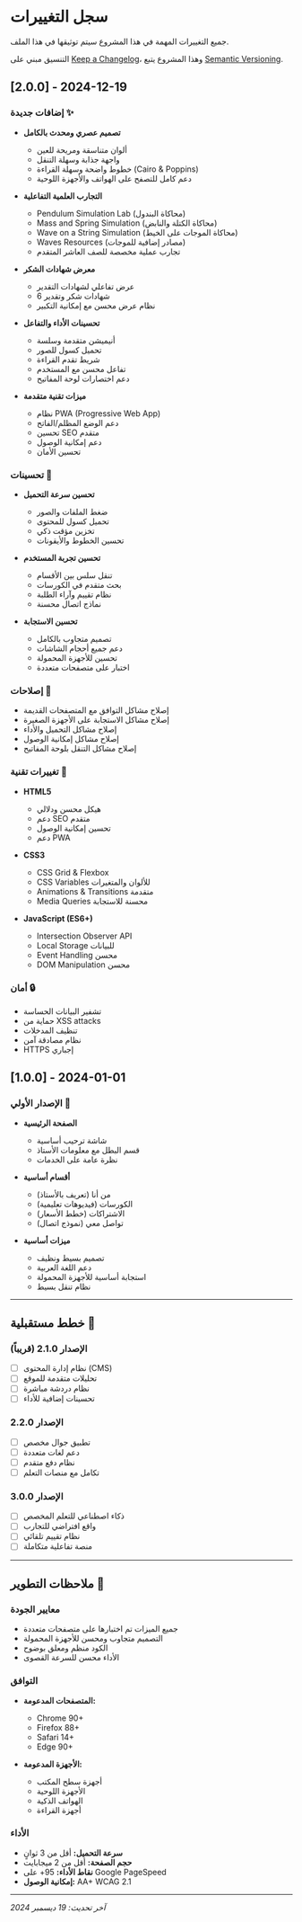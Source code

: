 # سجل التغييرات

جميع التغييرات المهمة في هذا المشروع سيتم توثيقها في هذا الملف.

التنسيق مبني على [Keep a Changelog](https://keepachangelog.com/en/1.0.0/)،
وهذا المشروع يتبع [Semantic Versioning](https://semver.org/spec/v2.0.0.html).

## [2.0.0] - 2024-12-19

### إضافات جديدة ✨
- **تصميم عصري ومحدث بالكامل**
  - ألوان متناسقة ومريحة للعين
  - واجهة جذابة وسهلة التنقل
  - خطوط واضحة وسهلة القراءة (Cairo & Poppins)
  - دعم كامل للتصفح على الهواتف والأجهزة اللوحية

- **التجارب العلمية التفاعلية**
  - Pendulum Simulation Lab (محاكاة البندول)
  - Mass and Spring Simulation (محاكاة الكتلة والنابض)
  - Wave on a String Simulation (محاكاة الموجات على الخيط)
  - Waves Resources (مصادر إضافية للموجات)
  - تجارب عملية مخصصة للصف العاشر المتقدم

- **معرض شهادات الشكر**
  - عرض تفاعلي لشهادات التقدير
  - 6 شهادات شكر وتقدير
  - نظام عرض محسن مع إمكانية التكبير

- **تحسينات الأداء والتفاعل**
  - أنيميشن متقدمة وسلسة
  - تحميل كسول للصور
  - شريط تقدم القراءة
  - تفاعل محسن مع المستخدم
  - دعم اختصارات لوحة المفاتيح

- **ميزات تقنية متقدمة**
  - نظام PWA (Progressive Web App)
  - دعم الوضع المظلم/الفاتح
  - تحسين SEO متقدم
  - دعم إمكانية الوصول
  - تحسين الأمان

### تحسينات 🚀
- **تحسين سرعة التحميل**
  - ضغط الملفات والصور
  - تحميل كسول للمحتوى
  - تخزين مؤقت ذكي
  - تحسين الخطوط والأيقونات

- **تحسين تجربة المستخدم**
  - تنقل سلس بين الأقسام
  - بحث متقدم في الكورسات
  - نظام تقييم وآراء الطلبة
  - نماذج اتصال محسنة

- **تحسين الاستجابة**
  - تصميم متجاوب بالكامل
  - دعم جميع أحجام الشاشات
  - تحسين للأجهزة المحمولة
  - اختبار على متصفحات متعددة

### إصلاحات 🐛
- إصلاح مشاكل التوافق مع المتصفحات القديمة
- إصلاح مشاكل الاستجابة على الأجهزة الصغيرة
- إصلاح مشاكل التحميل والأداء
- إصلاح مشاكل إمكانية الوصول
- إصلاح مشاكل التنقل بلوحة المفاتيح

### تغييرات تقنية 🔧
- **HTML5**
  - هيكل محسن ودلالي
  - دعم SEO متقدم
  - تحسين إمكانية الوصول
  - دعم PWA

- **CSS3**
  - CSS Grid & Flexbox
  - CSS Variables للألوان والمتغيرات
  - Animations & Transitions متقدمة
  - Media Queries محسنة للاستجابة

- **JavaScript (ES6+)**
  - Intersection Observer API
  - Local Storage للبيانات
  - Event Handling محسن
  - DOM Manipulation محسن

### أمان 🔒
- تشفير البيانات الحساسة
- حماية من XSS attacks
- تنظيف المدخلات
- نظام مصادقة آمن
- HTTPS إجباري

## [1.0.0] - 2024-01-01

### الإصدار الأولي 🎉
- **الصفحة الرئيسية**
  - شاشة ترحيب أساسية
  - قسم البطل مع معلومات الأستاذ
  - نظرة عامة على الخدمات

- **أقسام أساسية**
  - من أنا (تعريف بالأستاذ)
  - الكورسات (فيديوهات تعليمية)
  - الاشتراكات (خطط الأسعار)
  - تواصل معي (نموذج اتصال)

- **ميزات أساسية**
  - تصميم بسيط ونظيف
  - دعم اللغة العربية
  - استجابة أساسية للأجهزة المحمولة
  - نظام تنقل بسيط

---

## خطط مستقبلية 🔮

### الإصدار 2.1.0 (قريباً)
- [ ] نظام إدارة المحتوى (CMS)
- [ ] تحليلات متقدمة للموقع
- [ ] نظام دردشة مباشرة
- [ ] تحسينات إضافية للأداء

### الإصدار 2.2.0
- [ ] تطبيق جوال مخصص
- [ ] دعم لغات متعددة
- [ ] نظام دفع متقدم
- [ ] تكامل مع منصات التعلم

### الإصدار 3.0.0
- [ ] ذكاء اصطناعي للتعلم المخصص
- [ ] واقع افتراضي للتجارب
- [ ] نظام تقييم تلقائي
- [ ] منصة تفاعلية متكاملة

---

## ملاحظات التطوير 📝

### معايير الجودة
- جميع الميزات تم اختبارها على متصفحات متعددة
- التصميم متجاوب ومحسن للأجهزة المحمولة
- الكود منظم ومعلق بوضوح
- الأداء محسن للسرعة القصوى

### التوافق
- **المتصفحات المدعومة:**
  - Chrome 90+
  - Firefox 88+
  - Safari 14+
  - Edge 90+

- **الأجهزة المدعومة:**
  - أجهزة سطح المكتب
  - الأجهزة اللوحية
  - الهواتف الذكية
  - أجهزة القراءة

### الأداء
- **سرعة التحميل:** أقل من 3 ثوانٍ
- **حجم الصفحة:** أقل من 2 ميجابايت
- **نقاط الأداء:** 95+ على Google PageSpeed
- **إمكانية الوصول:** AA+ WCAG 2.1

---

*آخر تحديث: 19 ديسمبر 2024*